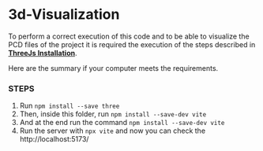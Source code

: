 # 3d-Visualization


To perform a correct execution of this code and to be able to visualize the PCD files of the project it is required the execution of the steps described in [**ThreeJs Installation**](https://threejs.org/docs/#manual/en/introduction/Installation).



Here are the summary if your computer meets the requirements.

### STEPS ##
1. Run ```npm install --save three```
2. Then, inside this folder, run ```npm install --save-dev vite```
3. And at the end run the command ```npm install --save-dev vite```
4. Run the server with ```npx vite``` and now you can check the http://localhost:5173/
